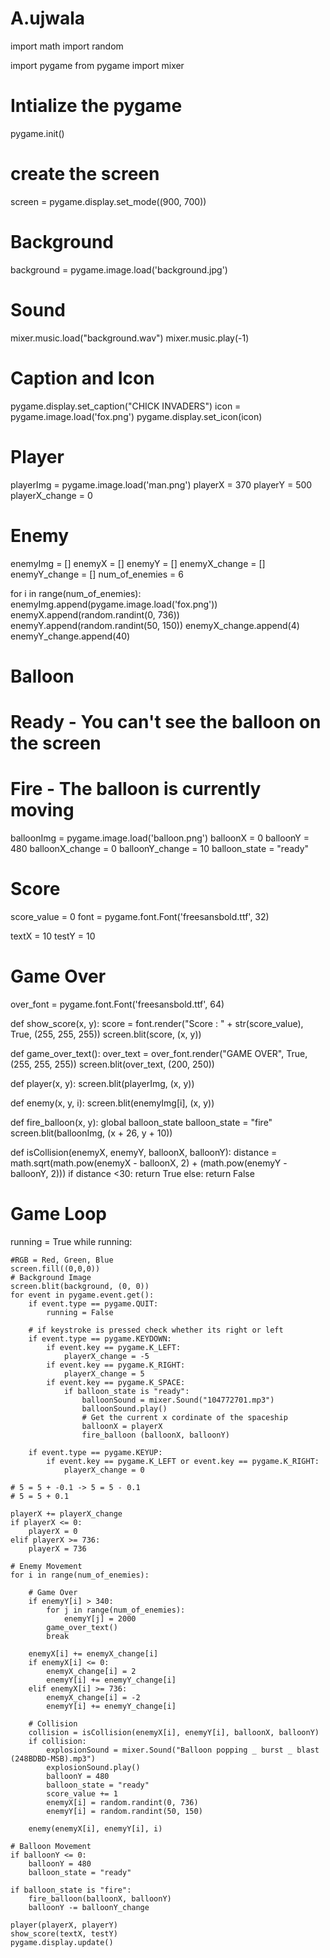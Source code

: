 # A.ujwala
import math
import random

import pygame
from pygame import mixer

# Intialize the pygame
pygame.init()

# create the screen
screen = pygame.display.set_mode((900, 700))

# Background
background = pygame.image.load('background.jpg')

# Sound
mixer.music.load("background.wav")
mixer.music.play(-1)

# Caption and Icon
pygame.display.set_caption("CHICK INVADERS")
icon = pygame.image.load('fox.png')
pygame.display.set_icon(icon)

# Player
playerImg = pygame.image.load('man.png')
playerX = 370
playerY = 500
playerX_change = 0

# Enemy
enemyImg = []
enemyX = []
enemyY = []
enemyX_change = []
enemyY_change = []
num_of_enemies = 6

for i in range(num_of_enemies):
    enemyImg.append(pygame.image.load('fox.png'))
    enemyX.append(random.randint(0, 736))
    enemyY.append(random.randint(50, 150))
    enemyX_change.append(4)
    enemyY_change.append(40)

# Balloon

# Ready - You can't see the balloon on the screen
# Fire - The balloon is currently moving

balloonImg = pygame.image.load('balloon.png')
balloonX = 0
balloonY = 480
balloonX_change = 0
balloonY_change = 10
balloon_state = "ready"

# Score

score_value = 0
font = pygame.font.Font('freesansbold.ttf', 32)

textX = 10
testY = 10

# Game Over
over_font = pygame.font.Font('freesansbold.ttf', 64)

def show_score(x, y):
    score = font.render("Score : " + str(score_value), True, (255, 255, 255))
    screen.blit(score, (x, y))


def game_over_text():
    over_text = over_font.render("GAME OVER", True, (255, 255, 255))
    screen.blit(over_text, (200, 250))


def player(x, y):
    screen.blit(playerImg, (x, y))


def enemy(x, y, i):
    screen.blit(enemyImg[i], (x, y))


def fire_balloon(x, y):
    global balloon_state
    balloon_state = "fire"
    screen.blit(balloonImg, (x + 26, y + 10))


def isCollision(enemyX, enemyY, balloonX, balloonY):
    distance = math.sqrt(math.pow(enemyX - balloonX, 2) + (math.pow(enemyY - balloonY, 2)))
    if distance <30:
        return True
    else:
        return False


# Game Loop
running = True
while running:

    #RGB = Red, Green, Blue
    screen.fill((0,0,0))
    # Background Image
    screen.blit(background, (0, 0))
    for event in pygame.event.get():
        if event.type == pygame.QUIT:
            running = False

        # if keystroke is pressed check whether its right or left
        if event.type == pygame.KEYDOWN:
            if event.key == pygame.K_LEFT:
                playerX_change = -5
            if event.key == pygame.K_RIGHT:
                playerX_change = 5
            if event.key == pygame.K_SPACE:
                if balloon_state is "ready":
                    balloonSound = mixer.Sound("104772701.mp3")
                    balloonSound.play()
                    # Get the current x cordinate of the spaceship
                    balloonX = playerX
                    fire_balloon (balloonX, balloonY)

        if event.type == pygame.KEYUP:
            if event.key == pygame.K_LEFT or event.key == pygame.K_RIGHT:
                playerX_change = 0

    # 5 = 5 + -0.1 -> 5 = 5 - 0.1
    # 5 = 5 + 0.1

    playerX += playerX_change
    if playerX <= 0:
        playerX = 0
    elif playerX >= 736:
        playerX = 736

    # Enemy Movement
    for i in range(num_of_enemies):

        # Game Over
        if enemyY[i] > 340:
            for j in range(num_of_enemies):
                enemyY[j] = 2000
            game_over_text()
            break

        enemyX[i] += enemyX_change[i]
        if enemyX[i] <= 0:
            enemyX_change[i] = 2
            enemyY[i] += enemyY_change[i]
        elif enemyX[i] >= 736:
            enemyX_change[i] = -2
            enemyY[i] += enemyY_change[i]

        # Collision
        collision = isCollision(enemyX[i], enemyY[i], balloonX, balloonY)
        if collision:
            explosionSound = mixer.Sound("Balloon popping _ burst _ blast (248BDBD-MSB).mp3")
            explosionSound.play()
            balloonY = 480
            balloon_state = "ready"
            score_value += 1
            enemyX[i] = random.randint(0, 736)
            enemyY[i] = random.randint(50, 150)

        enemy(enemyX[i], enemyY[i], i)

    # Balloon Movement
    if balloonY <= 0:
        balloonY = 480
        balloon_state = "ready"

    if balloon_state is "fire":
        fire_balloon(balloonX, balloonY)
        balloonY -= balloonY_change

    player(playerX, playerY)
    show_score(textX, testY)
    pygame.display.update()
